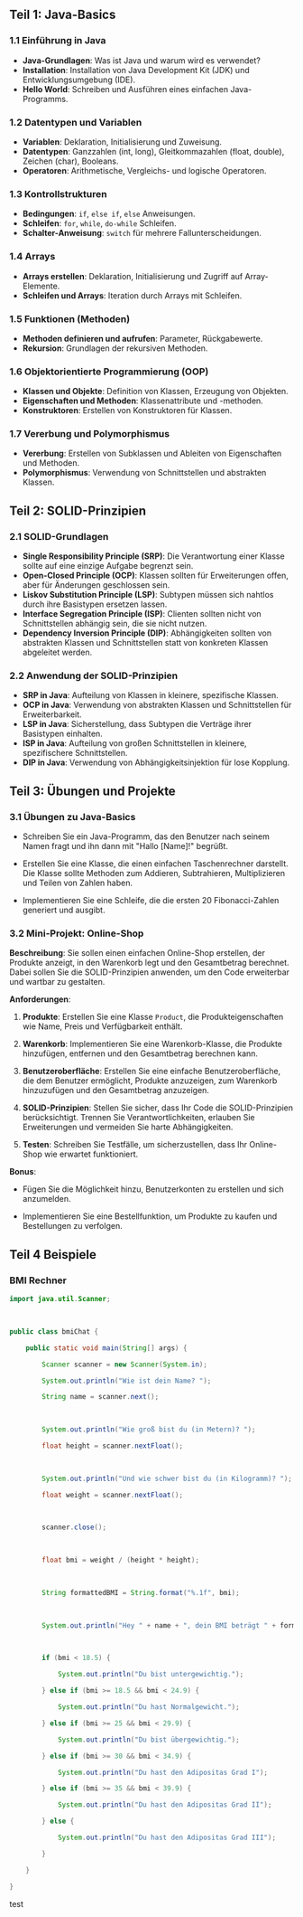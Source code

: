 ## Teil 1: Java-Basics

### 1.1 Einführung in Java

- **Java-Grundlagen**: Was ist Java und warum wird es verwendet?
- **Installation**: Installation von Java Development Kit (JDK) und Entwicklungsumgebung (IDE).
- **Hello World**: Schreiben und Ausführen eines einfachen Java-Programms.

### 1.2 Datentypen und Variablen

- **Variablen**: Deklaration, Initialisierung und Zuweisung.
- **Datentypen**: Ganzzahlen (int, long), Gleitkommazahlen (float, double), Zeichen (char), Booleans.
- **Operatoren**: Arithmetische, Vergleichs- und logische Operatoren.

### 1.3 Kontrollstrukturen

- **Bedingungen**: `if`, `else if`, `else` Anweisungen.
- **Schleifen**: `for`, `while`, `do-while` Schleifen.
- **Schalter-Anweisung**: `switch` für mehrere Fallunterscheidungen.

### 1.4 Arrays

- **Arrays erstellen**: Deklaration, Initialisierung und Zugriff auf Array-Elemente.
- **Schleifen und Arrays**: Iteration durch Arrays mit Schleifen.

### 1.5 Funktionen (Methoden)

- **Methoden definieren und aufrufen**: Parameter, Rückgabewerte.
- **Rekursion**: Grundlagen der rekursiven Methoden.

### 1.6 Objektorientierte Programmierung (OOP)

- **Klassen und Objekte**: Definition von Klassen, Erzeugung von Objekten.
- **Eigenschaften und Methoden**: Klassenattribute und -methoden.
- **Konstruktoren**: Erstellen von Konstruktoren für Klassen.

### 1.7 Vererbung und Polymorphismus

- **Vererbung**: Erstellen von Subklassen und Ableiten von Eigenschaften und Methoden.
- **Polymorphismus**: Verwendung von Schnittstellen und abstrakten Klassen.

## Teil 2: SOLID-Prinzipien

### 2.1 SOLID-Grundlagen

- **Single Responsibility Principle (SRP)**: Die Verantwortung einer Klasse sollte auf eine einzige Aufgabe begrenzt sein.
- **Open-Closed Principle (OCP)**: Klassen sollten für Erweiterungen offen, aber für Änderungen geschlossen sein.
- **Liskov Substitution Principle (LSP)**: Subtypen müssen sich nahtlos durch ihre Basistypen ersetzen lassen.
- **Interface Segregation Principle (ISP)**: Clienten sollten nicht von Schnittstellen abhängig sein, die sie nicht nutzen.
- **Dependency Inversion Principle (DIP)**: Abhängigkeiten sollten von abstrakten Klassen und Schnittstellen statt von konkreten Klassen abgeleitet werden.

### 2.2 Anwendung der SOLID-Prinzipien

- **SRP in Java**: Aufteilung von Klassen in kleinere, spezifische Klassen.
- **OCP in Java**: Verwendung von abstrakten Klassen und Schnittstellen für Erweiterbarkeit.
- **LSP in Java**: Sicherstellung, dass Subtypen die Verträge ihrer Basistypen einhalten.
- **ISP in Java**: Aufteilung von großen Schnittstellen in kleinere, spezifischere Schnittstellen.
- **DIP in Java**: Verwendung von Abhängigkeitsinjektion für lose Kopplung.

## Teil 3: Übungen und Projekte

### 3.1 Übungen zu Java-Basics

- Schreiben Sie ein Java-Programm, das den Benutzer nach seinem Namen fragt und ihn dann mit "Hallo [Name]!" begrüßt.
    
- Erstellen Sie eine Klasse, die einen einfachen Taschenrechner darstellt. Die Klasse sollte Methoden zum Addieren, Subtrahieren, Multiplizieren und Teilen von Zahlen haben.
    
- Implementieren Sie eine Schleife, die die ersten 20 Fibonacci-Zahlen generiert und ausgibt.
    

### 3.2 Mini-Projekt: Online-Shop

**Beschreibung**: Sie sollen einen einfachen Online-Shop erstellen, der Produkte anzeigt, in den Warenkorb legt und den Gesamtbetrag berechnet. Dabei sollen Sie die SOLID-Prinzipien anwenden, um den Code erweiterbar und wartbar zu gestalten.

**Anforderungen**:

1. **Produkte**: Erstellen Sie eine Klasse `Product`, die Produkteigenschaften wie Name, Preis und Verfügbarkeit enthält.
    
2. **Warenkorb**: Implementieren Sie eine Warenkorb-Klasse, die Produkte hinzufügen, entfernen und den Gesamtbetrag berechnen kann.
    
3. **Benutzeroberfläche**: Erstellen Sie eine einfache Benutzeroberfläche, die dem Benutzer ermöglicht, Produkte anzuzeigen, zum Warenkorb hinzuzufügen und den Gesamtbetrag anzuzeigen.
    
4. **SOLID-Prinzipien**: Stellen Sie sicher, dass Ihr Code die SOLID-Prinzipien berücksichtigt. Trennen Sie Verantwortlichkeiten, erlauben Sie Erweiterungen und vermeiden Sie harte Abhängigkeiten.
    
5. **Testen**: Schreiben Sie Testfälle, um sicherzustellen, dass Ihr Online-Shop wie erwartet funktioniert.
    

**Bonus**:

- Fügen Sie die Möglichkeit hinzu, Benutzerkonten zu erstellen und sich anzumelden.
    
- Implementieren Sie eine Bestellfunktion, um Produkte zu kaufen und Bestellungen zu verfolgen.

## Teil 4 Beispiele
### BMI Rechner
```java
import java.util.Scanner;

  

public class bmiChat {

    public static void main(String[] args) {

        Scanner scanner = new Scanner(System.in);

        System.out.println("Wie ist dein Name? ");

        String name = scanner.next();

  

        System.out.println("Wie groß bist du (in Metern)? ");

        float height = scanner.nextFloat();

  

        System.out.println("Und wie schwer bist du (in Kilogramm)? ");

        float weight = scanner.nextFloat();

  

        scanner.close();

  

        float bmi = weight / (height * height);

  

        String formattedBMI = String.format("%.1f", bmi);

  

        System.out.println("Hey " + name + ", dein BMI beträgt " + formattedBMI);

  

        if (bmi < 18.5) {

            System.out.println("Du bist untergewichtig.");

        } else if (bmi >= 18.5 && bmi < 24.9) {

            System.out.println("Du hast Normalgewicht.");

        } else if (bmi >= 25 && bmi < 29.9) {

            System.out.println("Du bist übergewichtig.");

        } else if (bmi >= 30 && bmi < 34.9) {

            System.out.println("Du hast den Adipositas Grad I");

        } else if (bmi >= 35 && bmi < 39.9) {

            System.out.println("Du hast den Adipositas Grad II");

        } else {

            System.out.println("Du hast den Adipositas Grad III");

        }

    }

}
```
test